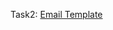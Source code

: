 Task2: [Email Template](https://www.figma.com/file/U0U1BXX8tuEnLZFIGxxFt1/Untitled?type=design&node-id=0-1&mode=design&t=fXIArspHnUaaVIhC-0)
